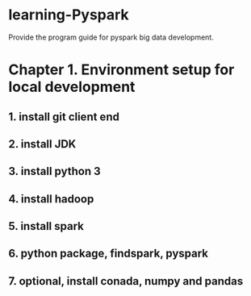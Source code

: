 # learning-Pyspark
Provide the program guide for pyspark big data development.

# Chapter 1. Environment setup for local development
## 1. install git client end
## 2. install JDK
## 3. install python 3
## 4. install hadoop
## 5. install spark
## 6. python package, findspark, pyspark
## 7. optional, install conada, numpy and pandas

